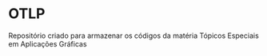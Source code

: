 # OTLP
Repositório criado para armazenar os códigos da matéria Tópicos Especiais em Aplicações Gráficas
